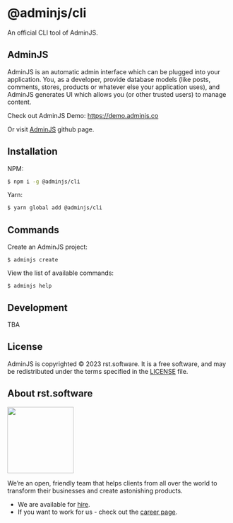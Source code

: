 # @adminjs/cli

An official CLI tool of AdminJS.

## AdminJS

AdminJS is an automatic admin interface which can be plugged into your application. You, as a developer, provide database models (like posts, comments, stores, products or whatever else your application uses), and AdminJS generates UI which allows you (or other trusted users) to manage content.

Check out AdminJS Demo: https://demo.adminjs.co

Or visit [AdminJS](https://github.com/SoftwareBrothers/adminjs) github page.

## Installation

NPM:
```bash
$ npm i -g @adminjs/cli
```

Yarn:
```bash
$ yarn global add @adminjs/cli
```

## Commands

Create an AdminJS project:
```
$ adminjs create
```

View the list of available commands:
```
$ adminjs help
```

## Development

TBA

## License

AdminJS is copyrighted © 2023 rst.software. It is a free software, and may be redistributed under the terms specified in the [LICENSE](LICENSE.md) file.

## About rst.software

<img src="https://pbs.twimg.com/profile_images/1367119173604810752/dKVlj1YY_400x400.jpg" width=150>

We’re an open, friendly team that helps clients from all over the world to transform their businesses and create astonishing products.

* We are available for [hire](https://www.rst.software/estimate-your-project).
* If you want to work for us - check out the [career page](https://www.rst.software/join-us).
